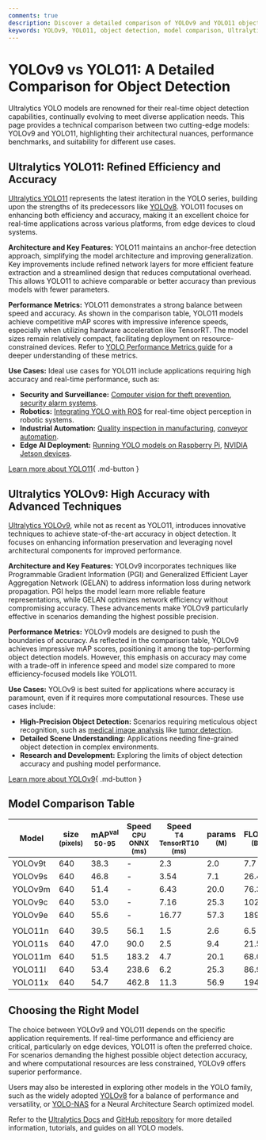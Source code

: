 ```yaml
---
comments: true
description: Discover a detailed comparison of YOLOv9 and YOLO11 object detection models. Explore architecture, benchmarks, and use cases to choose the right model.
keywords: YOLOv9, YOLO11, object detection, model comparison, Ultralytics, real-time AI, machine learning, computer vision, edge AI, benchmarks, performance metrics
---
```


# YOLOv9 vs YOLO11: A Detailed Comparison for Object Detection

Ultralytics YOLO models are renowned for their real-time object detection capabilities, continually evolving to meet diverse application needs. This page provides a technical comparison between two cutting-edge models: YOLOv9 and YOLO11, highlighting their architectural nuances, performance benchmarks, and suitability for different use cases.

<script async src="https://cdn.jsdelivr.net/npm/chart.js"></script>
<script defer src="../../javascript/benchmark.js"></script>

<canvas id="modelComparisonChart" width="1024" height="400" active-models='["YOLOv9", "YOLO11"]'></canvas>

## Ultralytics YOLO11: Refined Efficiency and Accuracy

[Ultralytics YOLO11](https://docs.ultralytics.com/models/yolo11/) represents the latest iteration in the YOLO series, building upon the strengths of its predecessors like [YOLOv8](https://docs.ultralytics.com/models/yolov8/). YOLO11 focuses on enhancing both efficiency and accuracy, making it an excellent choice for real-time applications across various platforms, from edge devices to cloud systems.

**Architecture and Key Features:**
YOLO11 maintains an anchor-free detection approach, simplifying the model architecture and improving generalization. Key improvements include refined network layers for more efficient feature extraction and a streamlined design that reduces computational overhead. This allows YOLO11 to achieve comparable or better accuracy than previous models with fewer parameters.

**Performance Metrics:**
YOLO11 demonstrates a strong balance between speed and accuracy. As shown in the comparison table, YOLO11 models achieve competitive mAP scores with impressive inference speeds, especially when utilizing hardware acceleration like TensorRT. The model sizes remain relatively compact, facilitating deployment on resource-constrained devices. Refer to [YOLO Performance Metrics guide](https://docs.ultralytics.com/guides/yolo-performance-metrics/) for a deeper understanding of these metrics.

**Use Cases:**
Ideal use cases for YOLO11 include applications requiring high accuracy and real-time performance, such as:

- **Security and Surveillance:** [Computer vision for theft prevention](https://www.ultralytics.com/blog/computer-vision-for-theft-prevention-enhancing-security), [security alarm systems](https://www.ultralytics.com/blog/security-alarm-system-projects-with-ultralytics-yolov8).
- **Robotics:** [Integrating YOLO with ROS](https://docs.ultralytics.com/guides/ros-quickstart/) for real-time object perception in robotic systems.
- **Industrial Automation:** [Quality inspection in manufacturing](https://www.ultralytics.com/blog/quality-inspection-in-manufacturing-traditional-vs-deep-learning-methods), [conveyor automation](https://www.ultralytics.com/blog/yolo11-enhancing-efficiency-conveyor-automation).
- **Edge AI Deployment:** [Running YOLO models on Raspberry Pi](https://docs.ultralytics.com/guides/raspberry-pi/), [NVIDIA Jetson devices](https://docs.ultralytics.com/guides/nvidia-jetson/).

[Learn more about YOLO11](https://docs.ultralytics.com/models/yolo11/){ .md-button }

## Ultralytics YOLOv9: High Accuracy with Advanced Techniques

[Ultralytics YOLOv9](https://docs.ultralytics.com/models/yolov9/), while not as recent as YOLO11, introduces innovative techniques to achieve state-of-the-art accuracy in object detection. It focuses on enhancing information preservation and leveraging novel architectural components for improved performance.

**Architecture and Key Features:**
YOLOv9 incorporates techniques like Programmable Gradient Information (PGI) and Generalized Efficient Layer Aggregation Network (GELAN) to address information loss during network propagation. PGI helps the model learn more reliable feature representations, while GELAN optimizes network efficiency without compromising accuracy. These advancements make YOLOv9 particularly effective in scenarios demanding the highest possible precision.

**Performance Metrics:**
YOLOv9 models are designed to push the boundaries of accuracy. As reflected in the comparison table, YOLOv9 achieves impressive mAP scores, positioning it among the top-performing object detection models. However, this emphasis on accuracy may come with a trade-off in inference speed and model size compared to more efficiency-focused models like YOLO11.

**Use Cases:**
YOLOv9 is best suited for applications where accuracy is paramount, even if it requires more computational resources. These use cases include:

- **High-Precision Object Detection:** Scenarios requiring meticulous object recognition, such as [medical image analysis](https://www.ultralytics.com/glossary/medical-image-analysis) like [tumor detection](https://www.ultralytics.com/blog/using-yolo11-for-tumor-detection-in-medical-imaging).
- **Detailed Scene Understanding:** Applications needing fine-grained object detection in complex environments.
- **Research and Development:** Exploring the limits of object detection accuracy and pushing model performance.

[Learn more about YOLOv9](https://docs.ultralytics.com/models/yolov9/){ .md-button }

## Model Comparison Table

| Model   | size<br><sup>(pixels) | mAP<sup>val<br>50-95 | Speed<br><sup>CPU ONNX<br>(ms) | Speed<br><sup>T4 TensorRT10<br>(ms) | params<br><sup>(M) | FLOPs<br><sup>(B) |
| ------- | --------------------- | -------------------- | ------------------------------ | ----------------------------------- | ------------------ | ----------------- |
| YOLOv9t | 640                   | 38.3                 | -                              | 2.3                                 | 2.0                | 7.7               |
| YOLOv9s | 640                   | 46.8                 | -                              | 3.54                                | 7.1                | 26.4              |
| YOLOv9m | 640                   | 51.4                 | -                              | 6.43                                | 20.0               | 76.3              |
| YOLOv9c | 640                   | 53.0                 | -                              | 7.16                                | 25.3               | 102.1             |
| YOLOv9e | 640                   | 55.6                 | -                              | 16.77                               | 57.3               | 189.0             |
|         |                       |                      |                                |                                     |                    |                   |
| YOLO11n | 640                   | 39.5                 | 56.1                           | 1.5                                 | 2.6                | 6.5               |
| YOLO11s | 640                   | 47.0                 | 90.0                           | 2.5                                 | 9.4                | 21.5              |
| YOLO11m | 640                   | 51.5                 | 183.2                          | 4.7                                 | 20.1               | 68.0              |
| YOLO11l | 640                   | 53.4                 | 238.6                          | 6.2                                 | 25.3               | 86.9              |
| YOLO11x | 640                   | 54.7                 | 462.8                          | 11.3                                | 56.9               | 194.9             |

## Choosing the Right Model

The choice between YOLOv9 and YOLO11 depends on the specific application requirements. If real-time performance and efficiency are critical, particularly on edge devices, YOLO11 is often the preferred choice. For scenarios demanding the highest possible object detection accuracy, and where computational resources are less constrained, YOLOv9 offers superior performance.

Users may also be interested in exploring other models in the YOLO family, such as the widely adopted [YOLOv8](https://docs.ultralytics.com/models/yolov8/) for a balance of performance and versatility, or [YOLO-NAS](https://docs.ultralytics.com/models/yolo-nas/) for a Neural Architecture Search optimized model.

Refer to the [Ultralytics Docs](https://docs.ultralytics.com/guides/) and [GitHub repository](https://github.com/ultralytics/ultralytics) for more detailed information, tutorials, and guides on all YOLO models.
